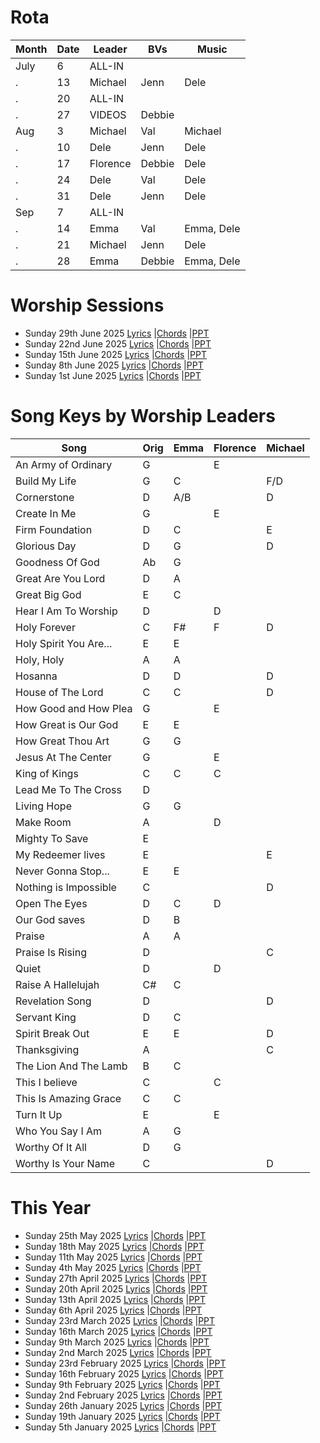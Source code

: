 # Rota

Month | Date | Leader   | BVs      | Music
---   | ---  | ---      | ---      | ---
July  | 6    | ALL-IN   |          | 
.     | 13   | Michael  | Jenn     | Dele	
.     | 20   | ALL-IN   |          | 
.     | 27   | VIDEOS   | Debbie   | 
Aug   | 3    | Michael  | Val      | Michael	
.     | 10   | Dele     | Jenn     | Dele	
.     | 17   | Florence | Debbie   | Dele
.     | 24   | Dele     | Val      | Dele
.     | 31   | Dele     | Jenn     | Dele
Sep   | 7    | ALL-IN   |          | 	
.     | 14   | Emma     | Val      | Emma, Dele
.     | 21   | Michael  | Jenn     | Dele
.     | 28   | Emma     | Debbie   | Emma, Dele

# Worship Sessions
- Sunday 29th June 2025 [Lyrics](https://hoo-are-ya.github.io/worship/songs_2025-06-29.pdf)        |[Chords](https://hoo-are-ya.github.io/worship/chords_2025-06-29.pdf)         |[PPT](https://hoo-are-ya.github.io/worship/songs_2025-06-29.pptx)
- Sunday 22nd June 2025 [Lyrics](https://hoo-are-ya.github.io/worship/songs_2025-06-22.pdf)        |[Chords](https://hoo-are-ya.github.io/worship/chords_2025-06-22.pdf)         |[PPT](https://hoo-are-ya.github.io/worship/songs_2025-06-22.pptx)
- Sunday 15th June 2025 [Lyrics](https://hoo-are-ya.github.io/worship/songs_2025-06-15.pdf)        |[Chords](https://hoo-are-ya.github.io/worship/chords_2025-06-15.pdf)         |[PPT](https://hoo-are-ya.github.io/worship/songs_2025-06-15.pptx)
- Sunday 8th June 2025 [Lyrics](https://hoo-are-ya.github.io/worship/songs_2025-06-08.pdf)        |[Chords](https://hoo-are-ya.github.io/worship/chords_2025-06-08.pdf)         |[PPT](https://hoo-are-ya.github.io/worship/songs_2025-06-08.pptx)
- Sunday 1st June 2025 [Lyrics](https://hoo-are-ya.github.io/worship/songs_2025-06-01.pdf)        |[Chords](https://hoo-are-ya.github.io/worship/chords_2025-06-01.pdf)         |[PPT](https://hoo-are-ya.github.io/worship/songs_2025-06-01.pptx)


# Song Keys by Worship Leaders

Song                  | Orig | Emma | Florence | Michael |
---                   | ---  | ---  | ---      | ---     |
An Army of Ordinary   | G    |      | E        |         | 
Build My Life         | G    | C    |          |  F/D    |
Cornerstone           | D    | A/B  |          |  D      |  
Create In Me          | G    |      | E        |         |  
Firm Foundation       | D    | C    |          | E       |  
Glorious Day          | D    | G    |          | D       |  
Goodness Of God       | Ab   | G    |          |         | 
Great Are You Lord    | D    | A    |          |         |  
Great Big God         | E    | C    |          |         |         
Hear I Am To Worship  | D    |      | D        |         |  
Holy Forever		  | C    | F#   | F        | D       |
Holy Spirit You Are...| E    | E    |          |         |  
Holy, Holy            | A    | A    |          |         |  
Hosanna               | D    | D    |          |  D      |  
House of The Lord     | C    | C    |          |  D      |  
How Good and How Plea | G    |      | E        |         |  
How Great is Our God  | E    | E    |          |         |  
How Great Thou Art    | G    | G    |          |         |  
Jesus At The Center   | G    |      | E        |         | 
King of Kings         | C    | C    | C        |         |  
Lead Me To The Cross  | D    |      |          |         | 
Living Hope           | G    | G    |          |         |  
Make Room             | A    |      | D        |         |  
Mighty To Save        | E    |      |          |         | 
My Redeemer lives     | E    |      |          | E       | 
Never Gonna Stop...   | E    | E    |          |         |  
Nothing is Impossible | C    |      |          | D       |  
Open The Eyes         | D    | C    | D        |         |   
Our God saves         | D    | B    |          |         |  
Praise                | A    | A    |          |         |  
Praise Is Rising      | D    |      |          | C       | 
Quiet                 | D    |      | D        |         |  
Raise A Hallelujah    | C#   | C    |          |         |  
Revelation Song       | D    |      |          | D       | 
Servant King          | D    | C    |          |         |      
Spirit Break Out      | E    | E    |          | D       |  
Thanksgiving          | A    |      |          | C       | 
The Lion And The Lamb | B    | C    |          |         |  
This I believe        | C    |      | C        |         | 
This Is Amazing Grace | C    | C    |          |         |  
Turn It Up            | E    |      | E        |         |  
Who You Say I Am      | A    | G    |          |         |  
Worthy Of It All      | D    | G    |          |         |   
Worthy Is Your Name   | C    |      |          | D       |  
  
# This Year
- Sunday 25th May 2025 [Lyrics](https://hoo-are-ya.github.io/worship/songs_2025-05-25.pdf)        |[Chords](https://hoo-are-ya.github.io/worship/chords_2025-05-25.pdf)         |[PPT](https://hoo-are-ya.github.io/worship/songs_2025-05-25.pptx)
- Sunday 18th May 2025 [Lyrics](https://hoo-are-ya.github.io/worship/songs_2025-05-18.pdf)        |[Chords](https://hoo-are-ya.github.io/worship/chords_2025-05-18.pdf)         |[PPT](https://hoo-are-ya.github.io/worship/songs_2025-05-18.pptx)
- Sunday 11th May 2025 [Lyrics](https://hoo-are-ya.github.io/worship/songs_2025-05-11.pdf)        |[Chords](https://hoo-are-ya.github.io/worship/chords_2025-05-11.pdf)         |[PPT](https://hoo-are-ya.github.io/worship/songs_2025-05-11.pptx)
- Sunday 4th May 2025 [Lyrics](https://hoo-are-ya.github.io/worship/songs_2025-05-04.pdf)        |[Chords](https://hoo-are-ya.github.io/worship/chords_2025-05-04.pdf)         |[PPT](https://hoo-are-ya.github.io/worship/songs_2025-05-04.pptx)
- Sunday 27th April 2025 [Lyrics](https://hoo-are-ya.github.io/worship/songs_2025-04-27.pdf)        |[Chords](https://hoo-are-ya.github.io/worship/chords_2025-04-27.pdf)         |[PPT](https://hoo-are-ya.github.io/worship/songs_2025-04-27.pptx)
- Sunday 20th April 2025 [Lyrics](https://hoo-are-ya.github.io/worship/songs_2025-04-20.pdf)        |[Chords](https://hoo-are-ya.github.io/worship/chords_2025-04-20.pdf)         |[PPT](https://hoo-are-ya.github.io/worship/songs_2025-04-20.pptx)
- Sunday 13th April 2025 [Lyrics](https://hoo-are-ya.github.io/worship/songs_2025-04-13.pdf)        |[Chords](https://hoo-are-ya.github.io/worship/chords_2025-04-13.pdf)         |[PPT](https://hoo-are-ya.github.io/worship/songs_2025-04-13.pptx)
- Sunday 6th April 2025 [Lyrics](https://hoo-are-ya.github.io/worship/songs_2025-04-06.pdf)        |[Chords](https://hoo-are-ya.github.io/worship/chords_2025-04-06.pdf)         |[PPT](https://hoo-are-ya.github.io/worship/songs_2025-04-06.pptx)
- Sunday 23rd March 2025 [Lyrics](https://hoo-are-ya.github.io/worship/songs_2025-03-23.pdf)        |[Chords](https://hoo-are-ya.github.io/worship/chords_2025-03-23.pdf)         |[PPT](https://hoo-are-ya.github.io/worship/songs_2025-03-23.pptx)
- Sunday 16th March 2025 [Lyrics](https://hoo-are-ya.github.io/worship/songs_2025-03-16.pdf)        |[Chords](https://hoo-are-ya.github.io/worship/chords_2025-03-16.pdf)         |[PPT](https://hoo-are-ya.github.io/worship/songs_2025-03-16.pptx)
- Sunday 9th March 2025 [Lyrics](https://hoo-are-ya.github.io/worship/songs_2025-03-09.pdf)        |[Chords](https://hoo-are-ya.github.io/worship/chords_2025-03-09.pdf)         |[PPT](https://hoo-are-ya.github.io/worship/songs_2025-03-09.pptx)
- Sunday 2nd March 2025 [Lyrics](https://hoo-are-ya.github.io/worship/songs_2025-03-02.pdf)        |[Chords](https://hoo-are-ya.github.io/worship/chords_2025-03-02.pdf)         |[PPT](https://hoo-are-ya.github.io/worship/songs_2025-03-02.pptx)
- Sunday 23rd February 2025 [Lyrics](https://hoo-are-ya.github.io/worship/songs_2025-02-23.pdf)        |[Chords](https://hoo-are-ya.github.io/worship/chords_2025-02-23.pdf)         |[PPT](https://hoo-are-ya.github.io/worship/songs_2025-02-23.pptx)
- Sunday 16th February 2025 [Lyrics](https://hoo-are-ya.github.io/worship/songs_2025-02-16.pdf)        |[Chords](https://hoo-are-ya.github.io/worship/chords_2025-02-16.pdf)         |[PPT](https://hoo-are-ya.github.io/worship/songs_2025-02-16.pptx)
- Sunday 9th February 2025 [Lyrics](https://hoo-are-ya.github.io/worship/songs_2025-02-09.pdf)        |[Chords](https://hoo-are-ya.github.io/worship/chords_2025-02-09.pdf)         |[PPT](https://hoo-are-ya.github.io/worship/songs_2025-02-09.pptx)
- Sunday 2nd February 2025 [Lyrics](https://hoo-are-ya.github.io/worship/songs_2025-02-02.pdf)        |[Chords](https://hoo-are-ya.github.io/worship/chords_2025-02-02.pdf)         |[PPT](https://hoo-are-ya.github.io/worship/songs_2025-02-02.pptx)
- Sunday 26th January 2025 [Lyrics](https://hoo-are-ya.github.io/worship/songs_2025-01-26.pdf)        |[Chords](https://hoo-are-ya.github.io/worship/chords_2025-01-26.pdf)         |[PPT](https://hoo-are-ya.github.io/worship/songs_2025-01-26.pptx)
- Sunday 19th January 2025 [Lyrics](https://hoo-are-ya.github.io/worship/songs_2025-01-19.pdf)        |[Chords](https://hoo-are-ya.github.io/worship/chords_2025-01-19.pdf)         |[PPT](https://hoo-are-ya.github.io/worship/songs_2025-01-19.pptx)
- Sunday 5th January 2025 [Lyrics](https://hoo-are-ya.github.io/worship/songs_2025-01-05.pdf)        |[Chords](https://hoo-are-ya.github.io/worship/chords_2025-01-05.pdf)         |[PPT](https://hoo-are-ya.github.io/worship/songs_2025-01-05.pptx)
